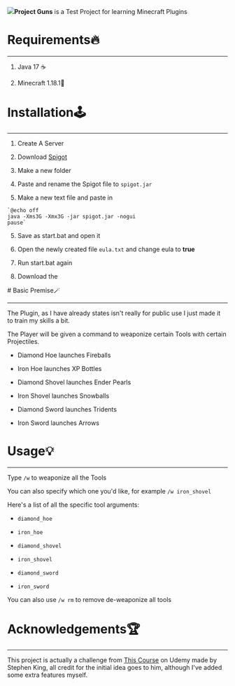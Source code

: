 ![](https://img.icons8.com/nolan/512/sports-gun.png)**Project Guns** is a Test Project for learning Minecraft Plugins

# Requirements🔥

---

1. Java 17 ☕
  
2. Minecraft 1.18.1👀
  

# Installation🕹️

---

1. Create A Server
  
  1. Download [Spigot](https://getbukkit.org/get/bf7ac3b5bc08ea97d22919680d240a80)
    
  2. Make a new folder
    
  3. Paste and rename the Spigot file to `spigot.jar`
    
  4. Make a new text file and paste in
    
    `@echo off
    java -Xms3G -Xmx3G -jar spigot.jar -nogui
    pause`
    
  5. Save as start.bat and open it
    
  6. Open the newly created file `eula.txt` and change eula to **true**
    
  7. Run start.bat again
    
2. Download the
  

# Basic Premise🪄

---

The Plugin, as I have already states isn't really for public use I just made it to train my skills a bit.

The Player will be given a command to weaponize certain Tools with certain Projectiles.

- Diamond Hoe launches Fireballs
  
- Iron Hoe launches XP Bottles
  
- Diamond Shovel launches Ender Pearls
  
- Iron Shovel launches Snowballs
  
- Diamond Sword launches Tridents
  
- Iron Sword launches Arrows
  

# Usage💡

---

Type `/w` to weaponize all the Tools

You can also specify which one you'd like, for example `/w iron_shovel`

Here's a list of all the specific tool arguments:

- `diamond_hoe`
  
- `iron_hoe`
  
- `diamond_shovel`
  
- `iron_shovel`
  
- `diamond_sword`
  
- `iron_sword`
  

You can also use `/w rm` to remove de-weaponize all tools

# Acknowledgements🏆

---

This project is actually a challenge from [This Course](https://www.udemy.com/course/develop-minecraft-plugins-java-programming/) on Udemy made by Stephen King, all credit for the initial idea goes to him, although I've added some extra features myself.
